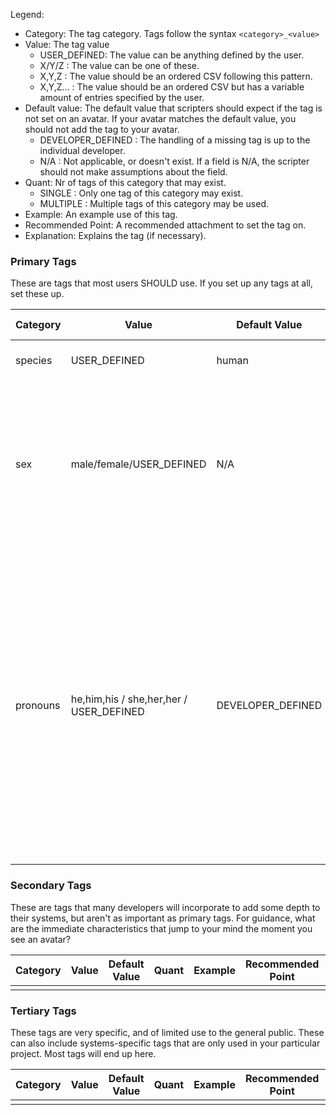 Legend:
- Category: The tag category. Tags follow the syntax `<category>_<value>`
- Value: The tag value
  - USER_DEFINED: The value can be anything defined by the user.
  - X/Y/Z : The value can be one of these.
  - X,Y,Z : The value should be an ordered CSV following this pattern.
  - X,Y,Z... : The value should be an ordered CSV but has a variable amount of entries specified by the user.
- Default value: The default value that scripters should expect if the tag is not set on an avatar. If your avatar matches the default value, you should not add the tag to your avatar.
  - DEVELOPER_DEFINED : The handling of a missing tag is up to the individual developer.
  - N/A : Not applicable, or doesn't exist. If a field is N/A, the scripter should not make assumptions about the field.
- Quant: Nr of tags of this category that may exist.
  - SINGLE : Only one tag of this category may exist.
  - MULTIPLE : Multiple tags of this category may be used.
- Example: An example use of this tag.
- Recommended Point: A recommended attachment to set the tag on.
- Explanation: Explains the tag (if necessary).

### Primary Tags
These are tags that most users SHOULD use. If you set up any tags at all, set these up.

| Category | Value | Default Value | Quant | Example | Recommended Point | Explanation |
| --- | --- | --- | --- | --- | --- | --- |
| species | USER_DEFINED | human | SINGLE | species_fox | Body | Sets your avatar's species. |
| sex | male/female/USER_DEFINED | N/A | SINGLE | sex_male | Body | Sets your avatars physical sex. Note: The adult tagset has a "bits" tag which is more granular than this, and should be prioritized over this tag for adult projects. |
| pronouns | he,him,his / she,her,her / USER_DEFINED | DEVELOPER_DEFINED | SINGLE | pronouns_he,him,his | Body | Most users can omit this tag. The default value is left up to individual devs, because I'm not touching this subject. If you're not happy with the dev's implementation you can set it explicitly. Assuming the pronouns are he,him,his, the examples in order would be pronouns that fit "he is a cat", "it's him, the cat", "it's his cat". |



### Secondary Tags
These are tags that many developers will incorporate to add some depth to their systems, but aren't as important as primary tags. For guidance, what are the immediate characteristics that jump to your mind the moment you see an avatar?

| Category | Value | Default Value | Quant | Example | Recommended Point | Explanation |
| --- | --- | --- | --- | --- | --- | --- |
|  |  |  |  |  |  |  |


### Tertiary Tags
These tags are very specific, and of limited use to the general public. These can also include systems-specific tags that are only used in your particular project. Most tags will end up here.

| Category | Value | Default Value | Quant | Example | Recommended Point | Explanation |
| --- | --- | --- | --- | --- | --- | --- |
|  |  |  |  |  |  |  |

